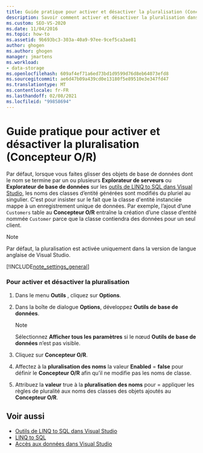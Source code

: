 ```yaml
---
title: Guide pratique pour activer et désactiver la pluralisation (Concepteur O/R)
description: Savoir comment activer et désactiver la pluralisation dans Concepteur Objet Relationnel (Concepteur O/R). Le paramètre par défaut convertit les noms pluriels au singulier.
ms.custom: SEO-VS-2020
ms.date: 11/04/2016
ms.topic: how-to
ms.assetid: 9b693bc3-303a-40a9-97ee-9cef5ca3ae81
author: ghogen
ms.author: ghogen
manager: jmartens
ms.workload:
- data-storage
ms.openlocfilehash: 609af4ef71a6ed73bd1d9599d76d8eb64073efd8
ms.sourcegitcommit: ae6d47b09a439cd0e13180f5e89510e3e347fd47
ms.translationtype: MT
ms.contentlocale: fr-FR
ms.lasthandoff: 02/08/2021
ms.locfileid: "99858694"
---
```

# <a name="how-to-turn-pluralization-on-and-off-or-designer"></a>Guide pratique pour activer et désactiver la pluralisation (Concepteur O/R)
Par défaut, lorsque vous faites glisser des objets de base de données dont le nom se termine par un ou plusieurs **Explorateur de serveurs** ou **Explorateur de base de données** sur les [outils de LINQ to SQL dans Visual Studio](../data-tools/linq-to-sql-tools-in-visual-studio2.md), les noms des classes d’entité générées sont modifiés du pluriel au singulier. C'est pour insister sur le fait que la classe d'entité instanciée mappe à un enregistrement unique de données. Par exemple, l’ajout d’une `Customers` table au **Concepteur O/R** entraîne la création d’une classe d’entité nommée `Customer` parce que la classe contiendra des données pour un seul client.

> [!NOTE]
> Par défaut, la pluralisation est activée uniquement dans la version de langue anglaise de Visual Studio.

[!INCLUDE[note_settings_general](../data-tools/includes/note_settings_general_md.md)]

### <a name="to-turn-pluralization-on-and-off"></a>Pour activer et désactiver la pluralisation

1. Dans le menu **Outils** , cliquez sur **Options**.

2. Dans la boîte de dialogue **Options**, développez **Outils de base de données**.

    > [!NOTE]
    > Sélectionnez **Afficher tous les paramètres** si le nœud **Outils de base de données** n’est pas visible.

3. Cliquez sur **Concepteur O/R**.

4. Affectez à la **pluralisation des noms** la valeur **Enabled**  =  **false** pour définir le **Concepteur O/R** afin qu’il ne modifie pas les noms de classe.

5. Attribuez la **valeur** true à la **pluralisation des noms** pour  =   appliquer les règles de pluralité aux noms des classes des objets ajoutés au **Concepteur O/R**.

## <a name="see-also"></a>Voir aussi

- [Outils de LINQ to SQL dans Visual Studio](../data-tools/linq-to-sql-tools-in-visual-studio2.md)
- [LINQ to SQL](/dotnet/framework/data/adonet/sql/linq/index)
- [Accès aux données dans Visual Studio](../data-tools/accessing-data-in-visual-studio.md)
